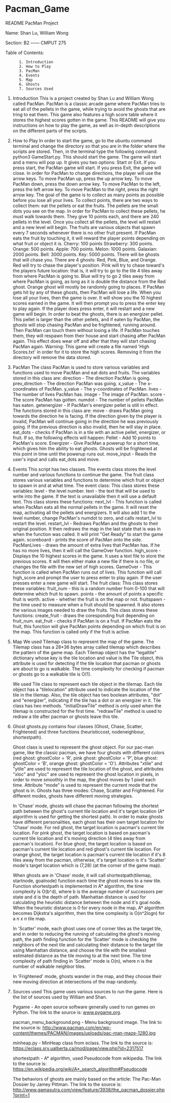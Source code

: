 # Pacman_Game
README
PacMan Project

Name: Shan Lu, William Wong

Section: B2	—— CMPUT 275

Table of Contents:

          1. Introduction
          2. How to Play
          3. PacMan
          4. Events
          5. Map
          6. Ghosts
          7. Sources Used


1. Introduction
	This is a project created by Shan Lu and William Wong called PacMan. PacMan
	is a classic arcade game where PacMan tries to eat all of the pellets in the
	game, while trying to avoid the ghosts that are tring to eat them. This game
	also features a high score table where it stores the highest scores gotten in
	the game. This README will give you instructions on how to play the game, as
	well as in-depth descriptions on the different parts of the scripts.

  2. How to Play
	In order to start the game, go to the ubuntu command terminal and change the
	directory so that you are in the folder where the scripts are stored. Then,
	in the terminal type the following command: python3 GameStart.py. This should
	start the game.
	The game will start and a menu will pop up. It gives you two options: Start or
	Exit. If you press start, the PacMan game will start. If you press Exit, the
	game will close.
	In order for PacMan to change directions, the player
	will use the arrow keys. To move PacMan up, press the up arrow key. To move
	PacMan down, press the down arrow key. To move PacMan to the left, press the
	left arrow key. To move PacMan to the right, press the right arrow key.
	The goal of the game is to collect as many points as possible before you lose
	all your lives. To collect points, there are two ways to collect them: eat the
	pellets or eat the fruits. The pellets are the small dots you see on the map.
	In order for PacMan to collect these pellets, he must walk towards them.
	They give 10 points each, and there are 240 pellets in the level. Once you
	collect all the pellets, the level will restart and a new level will begin.
	The fruits are various objects that spawn every 7 seconds whenever there is no
	other fruit present. If PacMan eats the fruit by touching it, it will reward
	the player points depending on what fruit or object it is.
			Cherry: 100 points
			Strawberry: 300 points.
			Orange: 500 points.
			Apple: 700 points.
			Melon: 1000 points.
			Galaxian: 2000 points.
			Bell: 3000 points.
			Key: 5000 points.
	There will be ghosts that will chase you. There are 4 ghosts: Red, Pink, Blue,
	and Orange. Red will try to chase the player's position. Pink will try to
	chase toward's the players future location: that is, it will try to go to the
	tile 4 tiles away from where PacMan is going to. Blue will try to go 2 tiles
	away from where PacMan is going, as long as it is double the distance from the
	Red ghost. Orange ghost will mostly be randomly going to places.
	If PacMan gets hit by any of these ghosts, then PacMan will lose a life. When
	you lose all your lives, then the game is over. It will show you the 10 highest
	scores earned in the game. It will then prompt you to press the enter key to
	play again. If the player does press enter, it will restart and a new game
	will begin.
	In order to beat the ghosts, there is an energizer pellet. This pellet is
	larger than the other pellets, and if eaten by PacMan, the ghosts will stop
	chasing PacMan and be frightened, running around. Then PacMan can touch them
	without losing a life. If PacMan touches them, they will respawn from their
	house and start chasing after PacMan again. This effect does wear off and
	after that they will start chasing PacMan again.
	Warning: This game will create a file named 'High Scores.txt' in order for it
	to store the high scores. Removing it from the directory will remove the data
	stored.

3. PacMan
	The class PacMan is used to store various variables and functions used to
	move PacMan and eat dots and fruits.
	The variables stored in this class are:
		direction - The direction PacMan is going.
		prev_direction - The direction PacMan was going.
		x_value - The x-coordinates of PacMan.
		y_value - The y-coordinates of PacMan.
		lives - The number of lives PacMan has.
		image - The image of PacMan.
		score - The score PacMan has gotten.
		numdot - The number of pellets PacMan has eaten.
		getenergizer - If PacMan's energizer pellet is still in effect.
	The functions stored in this class are:
		move - draws PacMan going towards the direction he is facing. If the
		direction given by the player is invalid, PacMan will continue going in the
		direction he was previously going. If the previous direction is also invalid,
		then he will stay in place.
		eat_dots - checks if PacMan is in a tile with an active pellet, energizer,
		or fruit. If so, the following effects will happen:
				Pellet - Add 10 points to PacMan's score.
				Energizer - Give PacMan a powerup for a short time, which gives him the
				ability to eat ghosts. Ghosts will be frightened at this point in time
				until the powerup runs out.
		move_input - Reads the user's input and calls eat_dots and move.

4. Events
	This script has two classes. The events class stores the level number and
	various functions to continue the game. The fruit class stores various
	variables and functions to determine which fruit or object to spawn in and at
	what time.
	The event class:
		This class stores these variables:
			level - the level number.
			text - the text that will be used to write into the game. If the text is
			unavailable then it will use a default text.
		This class stores these functions:
			next_lvl - This function is called when PacMan eats all the normal pellets
			in the game. It will reset the map, activating all the pellets and
			energizers. It will also add 1 to the level number, change PacMan's numdot
			to zero, and calls restart_lvl to restart the level.
			restart_lvl - Redraws PacMan and the ghosts to their original position.
			It then redraws the map in the last state that is was in when the function
			was called. It will print "Get Ready" to start the game again.
			scoreboard - prints the score of PacMan onto the side.
			PacManLives - draws the amount of extra lives that PacMan has. If he has
			no more lives, then it will call the GameOver function.
			high_score - Displays the 10 highest scores in the game. It uses a text
			file to store the previous scores. It will then either make a new file if
			there is no file, or changes the file with the new set of high scores.
			GameOver - This function is called when PacMan runs out of lives. This
			function will call high_score and prompt the user to press enter to play
			again. If the user presses enter a new game will start.
	The fruit class:
		This class stores these variables:
			fruit_num - this is a random number from 0-100 that will determine which
			fruit to spawn.
			points - the amount of points a specific fruit is worth.
			active - whether the fruit is on the map or not.
			fruitspawn - the time used to measure when a fruit should be spawned.
			It also stores the various images needed to draw the fruits.
		This class stores these functions:
			create_fruit - draws the coresponding fruit depending on fruit_num.
			eat_fruit - checks if PacMan is on a fruit. If PacMan eats the fruit,
			this function will give PacMan points depending on which fruit is on the
			map. This function is called only if the fruit is active.


5. Map
	We used Tilemap class to represent the map of the game. The Tilemap class has a 28*36 bytes
array called tilemap which describes the pattern of the game map. Each Tilemap object has the
"legaltile" dictionary whose key is the tile location and value is the Tile object, this
attribute is used for detecting if the tile location that pacman or ghosts are about to go is
walkable. The time complexity for checking if pacman or ghosts go to a walkable tile is O(1).

	We used Tile class to represent each tile object in the tilemap. Each tile object has a
"tilelocation" attribute used to indicate the location of the tile in the tilemap. Also,
the tile object has two boolean attributes, "dot" and "energizer", indicating if the tile
has a dot or an energizer in it. Tile class has two methods. "initialDrawTile" method is only
used when the tilemap is constructed for the first time. "redrawTile" method is used to redraw
a tile after pacman or ghosts leave this tile.

6. Ghost
	ghosts.py contains four classes (Ghost, Chase, Scatter, Frightened) and three functions
(heuristiccost, nodeneighbour, shortestpath).

	Ghost class is used to represent the ghost object. For our pac-man game, like the classic
pacman, we have four ghosts with different colors (red ghost: ghostColor = 'R', pink ghost:
ghostColor = 'P', blue ghost: ghostColor = 'B', orange ghost: ghostColor = 'O'). Attributes
"xtile" and "ytile" are used to represent the tile location of the ghost, and attributes
"xloc" and "yloc" are used to represent the ghost location in pixels, in order to move smoothly
in the map, the ghost moves by 1 pixel each time. Attribute "mode" is used to represent the
current mode that the ghost is in. Ghosts has three modes: Chase, Scatter and Frightened. For
different modes, ghosts have different moving strategies.

	In 'Chase' mode, ghosts will chase the pacman following the shortest path between the ghost's
current tile location and it's target location (A* algorithm is used for getting the shortest path).
In order to make ghosts have different personalities, each ghost has their own target location for
'Chase' mode. For red ghost, the target location is pacman's current tile location. For pink ghost,
the target location is based on pacman's current tile location and it's moving direction (4 tiles
away from pacman's location). For blue ghost, the target location is based on pacman's current tile
location and red ghost's current tile location. For orange ghost, the target location is pacman's
current tile location if it's 8 tiles away from the pacman, otherwise, it's target location is it's
'Scatter' mode's target location which is (7,28) (at the corner of the game map).

	When ghosts are in 'Chase' mode, it will call shortestpath(tilemap, startnode, goalnode) function
each time the ghost moves to a new tile. Function shortestpath is implemented in A* algorithm, the
time complexity is O(b^d), where b is the average number of successors per state and d is the depth
of path. Manhattan distance is used for calculating the heuristic distance between the node and it's
goal node. When the heuristic distance is 0 for every node in the map, A* algorithm becomes Dijkstra's
algorithm, then the time complexity is O(n^2logn) for a n x n tile map.

	In 'Scatter' mode, each ghost uses one of corner tiles as the target tile, and in order to reducing
the running of calculating the ghost's moving path, the path finding function for the 'Scatter' mode
is checking the neighbors of the next tile and calculating their distance to the target tile using
Manhattan distance, and choose the tile with the smallest estimated distance as the tile moving to at the
next time. The time complexity of path finding in 'Scatter' mode is O(n), where n is the number of walkable
neighbor tiles.

	In 'Frightened' mode, ghosts wander in the map, and they choose their new moving direction at intersections
of the map randomly.

7. Sources used
	This game uses various sources to run the game. Here is the list of sources
	used by William and Shan.

	Pygame - An open source software generally used to run games on Python. The
	link to the source is: www.pygame.org.

	pacman_menu_background.png - Menu background image. The link to the source is:
	http://www.pacman.com/en/wp-content/themes/PACMAN/images/uploads/pac-man-maze-1280.jpg

	minheap.py - MinHeap class from eclass. The link to the source is:
	https://eclass.srv.ualberta.ca/mod/page/view.php?id=2317517

	shortestpath - A* algorithm, used Pseudocode from wikipedia. The link to the source is:
	https://en.wikipedia.org/wiki/A*_search_algorithm#Pseudocode

	The behaviors of ghosts are mainly based on the article: The Pac-Man Dossier by Jamey Pittman.
	The link to the source is: http://www.gamasutra.com/view/feature/3938/the_pacman_dossier.php?print=1
